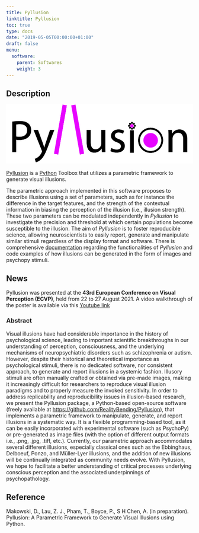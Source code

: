 ```yaml
---
title: Pyllusion
linktitle: Pyllusion
toc: true
type: docs
date: "2019-05-05T00:00:00+01:00"
draft: false
menu:
  software:
    parent: Softwares
    weight: 3
---
```


## Description

![png](/software/pyllusion.png)

[Pyllusion](https://github.com/RealityBending/Pyllusion) is a [Python](https://www.python.org/) Toolbox that utilizes a parametric framework to generate visual illusions.

The parametric approach implemented in this software proposes to describe illusions using a set of parameters, such as for instance the difference in the target features, and the strength of the contextual information in biasing the perception of the illusion (i.e., illusion strength). These two parameters can be modulated independently in *Pyllusion* to investigate the precision and threshold at which certain populations become susceptible to the illusion. The aim of *Pyllusion* is to foster reproducible science, allowing neuroscientists to easily report, generate and manipulate similar stimuli regardless of the display format and software. There is comprehensive [documentation](https://realitybending.github.io/Pyllusion/) regarding the functionalities of *Pyllusion* and code examples of how illusions can be generated in the form of images and psychopy stimuli.

## News

Pyllusion was presented at the **43rd European Conference on Visual Perception (ECVP)**, held from 22 to 27 August 2021. A video walkthrough of the poster is available via this [Youtube link](https://www.youtube.com/watch?v=uptP_NxEHaM)

### Abstract
Visual illusions have had considerable importance in the history of psychological science, leading to important scientific breakthroughs in our understanding of perception, consciousness, and the underlying mechanisms of neuropsychiatric disorders such as schizophrenia or autism. However, despite their historical and theoretical importance as psychological stimuli, there is no dedicated software, nor consistent approach, to generate and report illusions in a systemic fashion. Illusory stimuli are often manually crafted or obtained via pre-made images, making it increasingly difficult for researchers to reproduce visual illusion paradigms and to properly measure the invoked sensitivity. In order to address replicability and reproducibility issues in illusion-based research, we present the Pyllusion package, a Python-based open-source software (freely available at https://github.com/RealityBending/Pyllusion), that implements a parametric framework to manipulate, generate, and report illusions in a systematic way. It is a flexible programming-based tool, as it can be easily incorporated with experimental software (such as PsychoPy) or pre-generated as image files (with the option of different output formats i.e., .png, .jpg, .tiff, etc.). Currently, our parametric approach accommodates several different illusions, especially classical ones such as the Ebbinghaus, Delboeuf, Ponzo, and Müller-Lyer illusions, and the addition of new illusions will be continually integrated as community needs evolve. With Pyllusion, we hope to facilitate a better understanding of critical processes underlying conscious perception and the associated underpinnings of psychopathology.

## Reference

Makowski, D., Lau, Z. J., Pham, T., Boyce, P., S H Chen, A. (in preparation). Pyllusion: A Parametric Framework to Generate Visual Illusions using Python. 

